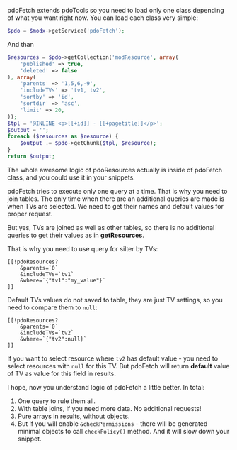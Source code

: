 pdoFetch extends pdoTools so you need to load only one class depending of what you want right now.
You can load each class very simple:

```php
$pdo = $modx->getService('pdoFetch');
```

And than

```php
$resources = $pdo->getCollection('modResource', array(
    'published' => true,
    'deleted' => false
), array(
    'parents' => '1,5,6,-9',
    'includeTVs' => 'tv1, tv2',
    'sortby' => 'id',
    'sortdir' => 'asc',
    'limit' => 20,
));
$tpl = '@INLINE <p>[[+id]] - [[+pagetitle]]</p>';
$output = '';
foreach ($resources as $resource) {
    $output .= $pdo->getChunk($tpl, $resource);
}
return $output;
```

The whole awesome logic of pdoResources actually is inside of pdoFetch class, and you could use it in your snippets.

pdoFetch tries to execute only one query at a time. That is why you need to join tables. The only time when there are an additional queries are made is when TVs are selected. We need to get their names and default values for proper request.

But yes, TVs are joined as well as other tables, so there is no additional queries to get their values as in **getResources**.

That is why you need to use query for silter by TVs:

```modx
[[!pdoResources?
    &parents=`0`
    &includeTVs=`tv1`
    &where=`{"tv1":"my_value"}`
]]
```

Default TVs values do not saved to table, they are just TV settings, so you need to compare them to `null`:

```modx
[[!pdoResources?
    &parents=`0`
    &includeTVs=`tv2`
    &where=`{"tv2":null}`
]]
```

If you want to select resource where `tv2` has default value - you need to select resources with `null` for this TV. But pdoFetch will return **default** value of TV as value for this field in results.

I hope, now you understand logic of pdoFetch a little better. In total:

1. One query to rule them all.
2. With table joins, if you need more data. No additional requests!
3. Pure arrays in results, without objects.
4. But if you will enable `&checkPermissions` - there will be generated minimal objects to call `checkPolicy()` method. And it will slow down your snippet.
